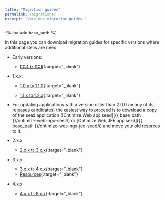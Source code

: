 ```yaml
---
title: "Migration guides"
permalink: /migrations/
excerpt: "Versions migration guides."
---
```

{% include base_path %}

In this page you can download migration guides for specific versions where additional steps are need.

* Early versions:

  * [RC4 to RC5](https://github.com/OntimizeWeb/docs/raw/assets/migrate-from-RC4-to-RC5.pdf){:target="_blank"}

* 1.x.x:

  * [1.0.x to 1.1.0](https://github.com/OntimizeWeb/docs/raw/assets/migrate-from-1.0.x-to-1.1.0.pdf){:target="_blank"}

  * [1.1.x to 1.2.x](https://github.com/OntimizeWeb/docs/raw/assets/migrate-from-1.1.x-to-1.2.x.pdf){:target="_blank"}

* For updating applications with a version older than 2.0.0 (or any of its releases candidates) the easiest way to proceed is to download a copy of the seed application ([Ontimize Web app seed]({{ base_path }}/ontimize-web-ngx-seed/) or [Ontimize Web JEE app seed]({{ base_path }}/ontimize-web-ngx-jee-seed/)) and move your old resorces to it.

* 2.x.x

  * [2.x.x to 3.x.x](https://github.com/OntimizeWeb/docs/raw/assets/migrate-from-2.x.x-to-3.x.x.pdf){:target="_blank"}

* 3.x.x

  * [3.x.x to 4.x.x](https://github.com/OntimizeWeb/docs/raw/assets/migrate-from-3.x.x-to-4.x.x.pdf){:target="_blank"}
  * [Resources](https://github.com/OntimizeWeb/docs/raw/assets/3.x.x-to-4.x.x-resources.zip){:target="_blank"}

* 4.x.x

  * [4.x.x to 8.x.x](https://github.com/OntimizeWeb/docs/raw/assets/migrate-from-4.x.x-to-8.x.x.pdf){:target="_blank"}